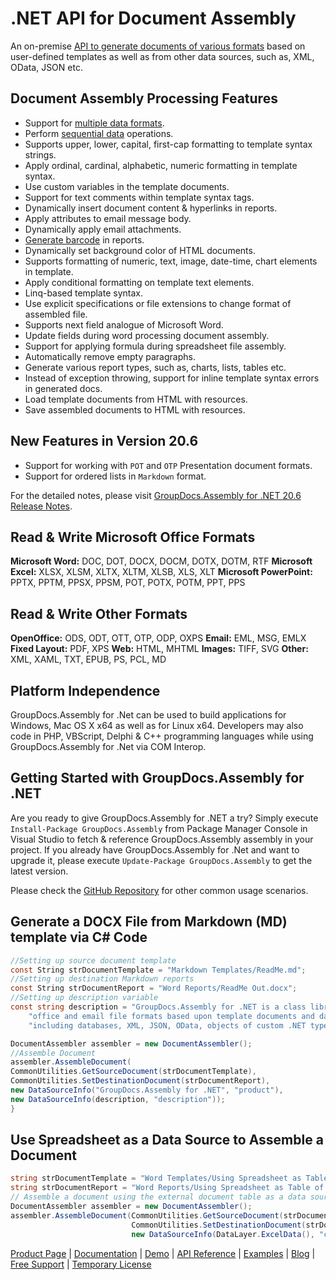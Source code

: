 # .NET API for Document Assembly

An on-premise [API to generate documents of various formats](https://products.groupdocs.com/assembly/net) based on user-defined templates as well as from other data sources, such as, XML, OData, JSON etc.

## Document Assembly Processing Features

- Support for [multiple data formats](https://docs.groupdocs.com/display/assemblynet/Supported+Document+Formats).
- Perform [sequential data](https://docs.groupdocs.com/display/assemblynet/Template+Syntax+-+Part+2+of+2#TemplateSyntax-Part2of2-OutputtingSequentialData) operations.
- Supports upper, lower, capital, first-cap formatting to template syntax strings.
- Apply ordinal, cardinal, alphabetic, numeric formatting in template syntax.
- Use custom variables in the template documents.
- Support for text comments within template syntax tags.
- Dynamically insert document content & hyperlinks in reports.
- Apply attributes to email message body.
- Dynamically apply email attachments.
- [Generate barcode](https://docs.groupdocs.com/display/assemblynet/Working+with+Barcode+Image+Generation) in reports.
- Dynamically set background color of HTML documents.
- Supports formatting of numeric, text, image, date-time, chart elements in template.
- Apply conditional formatting on template text elements.
- Linq-based template syntax.
- Use explicit specifications or file extensions to change format of assembled file.
- Supports next field analogue of Microsoft Word.
- Update fields during word processing document assembly.
- Support for applying formula during spreadsheet file assembly.
- Automatically remove empty paragraphs.
- Generate various report types, such as, charts, lists, tables etc.
- Instead of exception throwing, support for inline template syntax errors in generated docs.
- Load template documents from HTML with resources.
- Save assembled documents to HTML with resources.

## New Features in Version 20.6

- Support for working with `POT` and `OTP` Presentation document formats.
- Support for ordered lists in `Markdown` format.

For the detailed notes, please visit [GroupDocs.Assembly for .NET 20.6 Release Notes](https://docs.groupdocs.com/display/assemblynet/GroupDocs.Assembly+for+.NET+20.6+Release+Notes).

## Read & Write Microsoft Office Formats

**Microsoft Word:** DOC, DOT, DOCX, DOCM, DOTX, DOTM, RTF
**Microsoft Excel:** XLSX, XLSM, XLTX, XLTM, XLSB, XLS, XLT
**Microsoft PowerPoint:** PPTX, PPTM, PPSX, PPSM, POT, POTX, POTM, PPT, PPS

## Read & Write Other Formats

**OpenOffice:** ODS, ODT, OTT, OTP, ODP, OXPS
**Email:** EML, MSG, EMLX
**Fixed Layout:** PDF, XPS
**Web:** HTML, MHTML
**Images:** TIFF, SVG
**Other:** XML, XAML, TXT, EPUB, PS, PCL, MD

## Platform Independence

GroupDocs.Assembly  for .Net can be used to build applications for Windows, Mac OS X x64 as well as for Linux x64. Developers may also code in PHP, VBScript, Delphi & C++ programming languages while using GroupDocs.Assembly for .Net via COM Interop.

## Getting Started with GroupDocs.Assembly for .NET

Are you ready to give GroupDocs.Assembly for .NET a try? Simply execute `Install-Package GroupDocs.Assembly` from Package Manager Console in Visual Studio to fetch & reference GroupDocs.Assembly assembly in your project. If you already have GroupDocs.Assembly for .Net and want to upgrade it, please execute `Update-Package GroupDocs.Assembly` to get the latest version.

Please check the [GitHub Repository](https://github.com/groupdocs-assembly/GroupDocs.Assembly-for-.NET) for other common usage scenarios.

## Generate a DOCX File from Markdown (MD) template via C# Code

```csharp
//Setting up source document template
const String strDocumentTemplate = "Markdown Templates/ReadMe.md";
//Setting up destination Markdown reports
const String strDocumentReport = "Word Reports/ReadMe Out.docx";
//Setting up description variable
const string description = "GroupDocs.Assembly for .NET is a class library that enables you to generate documents in popular " +
    "office and email file formats based upon template documents and data obtained from various sources " +
    "including databases, XML, JSON, OData, objects of custom .NET types, external documents, and more.";

DocumentAssembler assembler = new DocumentAssembler();
//Assemble Document
assembler.AssembleDocument(
CommonUtilities.GetSourceDocument(strDocumentTemplate),
CommonUtilities.SetDestinationDocument(strDocumentReport),
new DataSourceInfo("GroupDocs.Assembly for .NET", "product"),
new DataSourceInfo(description, "description"));
}
```

## Use Spreadsheet as a Data Source to Assemble a Document

```csharp
string strDocumentTemplate = "Word Templates/Using Spreadsheet as Table of Data.docx";
string strDocumentReport = "Word Reports/Using Spreadsheet as Table of Data_Output.docx";
// Assemble a document using the external document table as a data source.
DocumentAssembler assembler = new DocumentAssembler();
assembler.AssembleDocument(CommonUtilities.GetSourceDocument(strDocumentTemplate),
                           CommonUtilities.SetDestinationDocument(strDocumentReport),
                           new DataSourceInfo(DataLayer.ExcelData(), "contracts"));
```

[Product Page](https://products.groupdocs.com/assembly/net) | [Documentation](https://docs.groupdocs.com/display/assemblynet/Home) | [Demo](https://products.groupdocs.app/assembly/family) | [API Reference](https://apireference.groupdocs.com/net/assembly) | [Examples](https://github.com/groupdocs-assembly/GroupDocs.Assembly-for-.NET) | [Blog](https://blog.groupdocs.com/category/assembly/) | [Free Support](https://forum.groupdocs.com/c/assembly) | [Temporary License](https://purchase.groupdocs.com/temporary-license)

